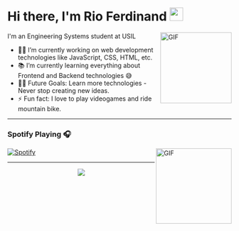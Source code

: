 # Hi there, I'm Rio Ferdinand <img width="30px" src="https://media.tenor.com/images/3b388fe03da271d2674faf85eb7c3fcd/tenor.gif" />

<img align="right" alt="GIF" height="160px" src="https://howto.reaconverter.com/wp-content/uploads/2015/10/banana.gif" />

I'm an Engineering Systems student at USIL  

- 👨‍💻 I’m currently working on web development technologies like JavaScript, CSS, HTML, etc.
- 📚 I’m currently learning everything about Frontend and Backend technologies 😅
- 💪🏼 Future Goals: Learn more technologies - Never stop creating new ideas.
- ⚡ Fun fact: I love to play videogames and ride mountain bike.

---




### Spotify Playing 🎧
<img align="right" alt="GIF" height="170px" src="https://i.gifer.com/origin/dd/ddb2de16735c7bbf6ad3a6ad748d12e7_w200.gif" />

[![Spotify](https://i.pinimg.com/originals/37/87/b6/3787b6743cd09d0650d0023e2dfd0bc5.gif)](https://open.spotify.com/user/tbzk5lhrdmzi763lrc4w9objr?si=a52a79fcf4934ea7)

---
<p align="center">
  <a href="https://skillicons.dev">
    <img src="https://skillicons.dev/icons?i=css,html,js,java" />
  </a>
</p>

